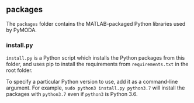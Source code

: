 ## packages

The `packages` folder contains the MATLAB-packaged Python libraries used by PyMODA.

### install.py

`install.py` is a Python script which installs the Python packages from this folder, and uses pip to install the 
requirements from `requirements.txt` in the root folder.

To specify a particular Python version to use, add it as a command-line argument. For example, `sudo python3 install.py python3.7` will install the packages with `python3.7` even if `python3` is Python 3.6.